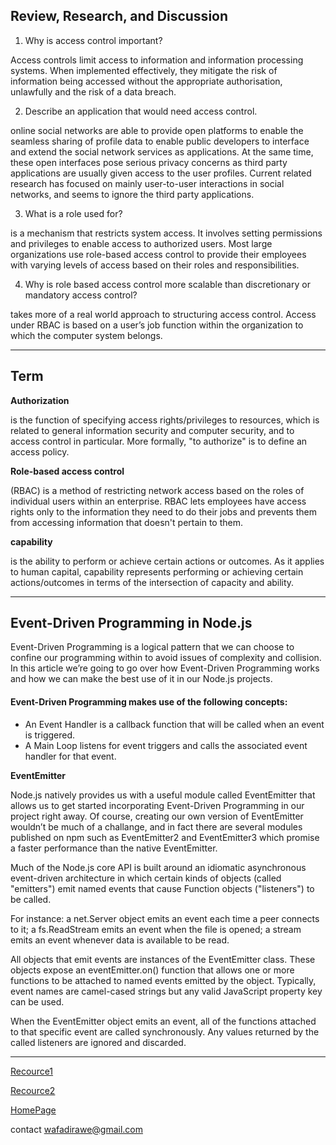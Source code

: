 ## Review, Research, and Discussion

1. Why is access control important?

Access controls limit access to information and information processing systems. When implemented effectively, they mitigate the risk of information being accessed without the appropriate authorisation, unlawfully and the risk of a data breach.


2. Describe an application that would need access control.

online social networks are able to provide open platforms to enable the seamless sharing of profile data to enable public developers to interface and extend the social network services as applications. At the same time, these open interfaces pose serious privacy concerns as third party applications are usually given access to the user profiles. Current related research has focused on mainly user-to-user interactions in social networks, and seems to ignore the third party applications.


3. What is a role used for?

 is a mechanism that restricts system access. It involves setting permissions and privileges to enable access to authorized users. Most large organizations use role-based access control to provide their employees with varying levels of access based on their roles and responsibilities.





4. Why is role based access control more scalable than discretionary or mandatory access control?

takes more of a real world approach to structuring access control. Access under RBAC is based on a user’s job function within the organization to which the computer system belongs.


***

## Term 

**Authorization**

 is the function of specifying access rights/privileges to resources, which is related to general information security and computer security, and to access control in particular. More formally, "to authorize" is to define an access policy.


**Role-based access control** 

(RBAC) is a method of restricting network access based on the roles of individual users within an enterprise. RBAC lets employees have access rights only to the information they need to do their jobs and prevents them from accessing information that doesn't pertain to them.

**capability**

 is the ability to perform or achieve certain actions or outcomes. As it applies to human capital, capability represents performing or achieving certain actions/outcomes in terms of the intersection of capacity and ability.

***

## Event-Driven Programming in Node.js

Event-Driven Programming is a logical pattern that we can choose to confine our programming within to avoid issues of complexity and collision. In this article we’re going to go over how Event-Driven Programming works and how we can make the best use of it in our Node.js projects.


#### Event-Driven Programming makes use of the following concepts:

- An Event Handler is a callback function that will be called when an event is triggered.
- A Main Loop listens for event triggers and calls the associated event handler for that event.


**EventEmitter**

Node.js natively provides us with a useful module called EventEmitter that allows us to get started incorporating Event-Driven Programming in our project right away. Of course, creating our own version of EventEmitter wouldn’t be much of a challange, and in fact there are several modules published on npm such as EventEmitter2 and EventEmitter3 which promise a faster performance than the native EventEmitter.


Much of the Node.js core API is built around an idiomatic asynchronous event-driven architecture in which certain kinds of objects (called "emitters") emit named events that cause Function objects ("listeners") to be called.

For instance: a net.Server object emits an event each time a peer connects to it; a fs.ReadStream emits an event when the file is opened; a stream emits an event whenever data is available to be read.

All objects that emit events are instances of the EventEmitter class. These objects expose an eventEmitter.on() function that allows one or more functions to be attached to named events emitted by the object. Typically, event names are camel-cased strings but any valid JavaScript property key can be used.

When the EventEmitter object emits an event, all of the functions attached to that specific event are called synchronously. Any values returned by the called listeners are ignored and discarded.


***

[Recource1](https://www.digitalocean.com/community/tutorials/nodejs-event-driven-programming)

[Recource2](https://nodejs.org/api/events.html)



[HomePage](https://wafaankoush99.github.io/Reading-Notes/READMEcode401.html)  


contact wafadirawe@gmail.com